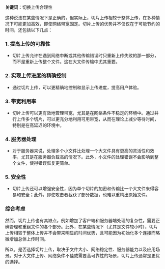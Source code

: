 **关键词**：切换上传合理性

这种说法在某些情况下是正确的，但实际上，切片上传相较于整体上传，在多种情况下可能更加高效，即使网络带宽固定。切片上传的优势并不仅仅在于可能节约的时间，还包括以下几点：

### 1. **提高上传的可靠性**

- 切片上传允许在遇到网络中断或其他传输错误时只重新上传失败的那一部分，而不是重新上传整个文件。这在大文件传输中尤其重要。

### 2. **实现上传进度的精确控制**

- 通过切片上传，可以更精确地控制和显示上传进度，提高用户体验。

### 3. **带宽利用率**

- 切片上传可以更有效地管理带宽，尤其是在网络条件不稳定的环境中。通过并行上传多个切片，可以更充分地利用可用带宽，从而在理论上减少等待时间，特别是在高延迟的环境中。

### 4. **服务器处理**

- 对于服务器来说，处理多个小文件比处理一个大文件具有更高的灵活性和效率，尤其是在服务器负载高的情况下。此外，小文件的处理错误不会影响到整个文件，使得错误恢复更简单。

### 5. **安全性**

- 切片上传还可以增强安全性，因为单个切片的加密和传输比一个大文件来得容易和安全；此外，即使攻击者截获了部分数据，也难以重构出原始文件。

### 综合考虑

然而，切片上传也有其缺点，例如增加了客户端和服务器端处理的复杂性，需要正确管理和重组文件的各个部分。此外，在某些情况下（尤其是文件较小时），切片上传相较于整体上传并不会带来明显的时间优势，且可能因为初始化多个连接而略微增加总体上传时间。

所以，是否选择切片上传，取决于文件大小、网络稳定性、服务器能力以及应用场景。对于大文件上传、网络条件不佳或需要高可靠性的场景，切片上传通常是更优的选择。
